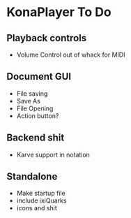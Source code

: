 # KonaPlayer To Do

## Playback controls
* Volume Control out of whack for MIDI

## Document GUI
*	File saving
*	Save As
*	File Opening
*	Action button?

## Backend shit
*	Karve support in notation

## Standalone
* Make startup file
* include ixiQuarks
* icons and shit